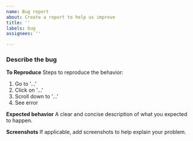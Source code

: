 ```yaml
---
name: Bug report
about: Create a report to help us improve
title: ''
labels: bug
assignees: ''

---
```


### Describe the bug

**To Reproduce**
Steps to reproduce the behavior:
1. Go to '...'
2. Click on '...'
3. Scroll down to '...'
4. See error

**Expected behavior**
A clear and concise description of what you expected to happen.

**Screenshots**
If applicable, add screenshots to help explain your problem.
